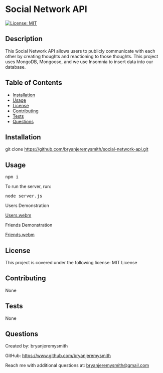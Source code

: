 # Social Network API

[![License: MIT](https://img.shields.io/badge/License-MIT-yellow.svg)](https://github.com/bryanjeremysmith/social-network-API/blob/main/LICENSE)

## Description

This Social Network API allows users to publicly communicate with each other by creating thoughts and reactioning to those thoughts. This project uses MongoDB, Mongoose, and we use Insomnia to insert data into our database.

## Table of Contents

- [Installation](#installation)
- [Usage](#usage)
- [License](#license)
- [Contributing](#contributing)
- [Tests](#tests)
- [Questions](#questions)

## Installation

git clone https://github.com/bryanjeremysmith/social-network-api.git

## Usage

<pre>npm i</pre>

To run the server, run:

<pre>node server.js</pre>

Users Demonstration

[Users.webm](https://user-images.githubusercontent.com/113069298/224433496-89f1e43a-857d-4537-b7e9-5b0f89065e95.webm)


Friends Demonstration

[Friends.webm](https://user-images.githubusercontent.com/113069298/224433453-d64c917b-4807-4879-9c0f-e0c4cc0cec78.webm)

## License 

This project is covered under the following license: MIT License

## Contributing

None

## Tests

None

## Questions

Created by: bryanjeremysmith

GitHub: https://www.github.com/bryanjeremysmith

Reach me with additional questions at: bryanjeremysmith@gmail.com
